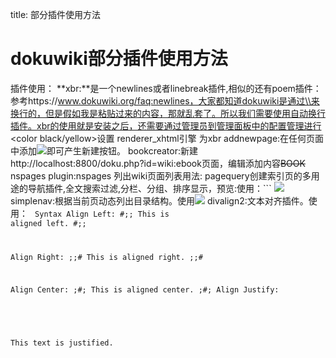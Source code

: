 title: 部分插件使用方法 

#  dokuwiki部分插件使用方法 

插件使用：
**xbr:**是一个newlines或者linebreak插件,相似的还有poem插件：参考https://www.dokuwiki.org/faq:newlines，大家都知道dokuwiki是通过\\来换行的，但是假如我是粘贴过来的内容，那就乱套了。所以我们需要使用自动换行插件。xbr的使用就是安装之后，还需要通过管理员到管理面板中的配置管理进行<color black/yellow>设置 renderer_xhtml引擎 为xbr</color>
addnewpage:在任何页面中添加![](/data/dokuwikiNEWPAGE)即可产生新建按钮。
bookcreator:新建http://localhost:8800/doku.php?id=wiki:ebook页面，编辑添加内容~~BOOK~~
nspages plugin:nspages 列出wiki页面列表用法:<nspages>
pagequery创建索引页的多用途的导航插件,全文搜索过滤,分栏、分组、排序显示，预览:使用：```
![](/data/dokuwikipagequery>)</code>
simplenav:根据当前页动态列出目录结构。使用<code>![](/data/dokuwikisimplenavi>)</code>
divalign2:文本对齐插件。使用：
<code>
Syntax
Align Left:
#;;
This is aligned left.
#;;

Align Right:
;;#
This is aligned right.
;;#

Align Center:
;#;
This is aligned center.
;#;
Align Justify:

###
This text is justified.
###

```